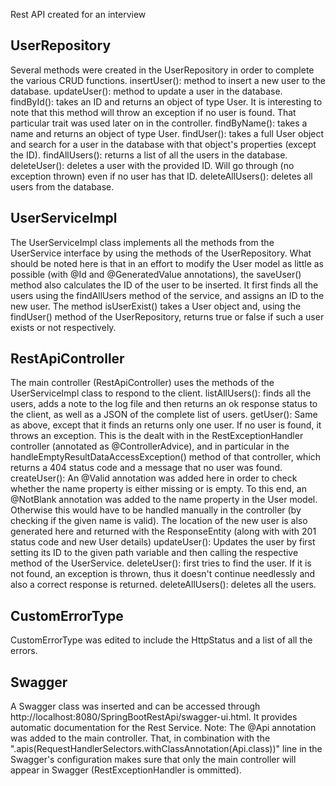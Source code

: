 Rest API created for an interview

UserRepository
--------------
Several methods were created in the UserRepository in order to complete the various CRUD functions.
insertUser(): method to insert a new user to the database.
updateUser(): method to update a user in the database.
findById(): takes an ID and returns an object of type User.
It is interesting to note that this method will throw an exception if no user is found. That particular trait was used later on in the controller.
findByName(): takes a name and returns an object of type User.
findUser(): takes a full User object and search for a user in the database with that object's properties (except the ID).
findAllUsers(): returns a list of all the users in the database.
deleteUser(): deletes a user with the provided ID. Will go through (no exception thrown) even if no user has that ID.
deleteAllUsers(): deletes all users from the database.

UserServiceImpl
---------------
The UserServiceImpl class implements all the methods from the UserService interface by using the methods of the UserRepository.
What should be noted here is that in an effort to modify the User model as little as possible (with @Id and @GeneratedValue annotations), the saveUser() method also calculates the ID of the user to be inserted. It first finds all the users using the findAllUsers method of the service, and assigns an ID to the new user.
The method isUserExist() takes a User object and, using the findUser() method of the UserRepository, returns true or false if such a user exists or not respectively.

RestApiController
-----------------
The main controller (RestApiController) uses the methods of the UserServiceImpl class to respond to the client.
listAllUsers(): finds all the users, adds a note to the log file and then returns an ok response status to the client, as well as a JSON of the complete list of users.
getUser(): Same as above, except that it finds an returns only one user. If no user is found, it throws an exception. This is the dealt with in the RestExceptionHandler controller (annotated as @ControllerAdvice), and in particular in the handleEmptyResultDataAccessException() method of that controller, which returns a 404 status code and a message that no user was found.
createUser(): An @Valid annotation was added here in order to check whether the name property is either missing or is empty. To this end, an @NotBlank annotation was added to the name property in the User model. Otherwise this would have to be handled manually in the controller (by checking if the given name is valid).
The location of the new user is also generated here and returned with the ResponseEntity (along with with 201 status code and new User details)
updateUser(): Updates the user by first setting its ID to the given path variable and then calling the respective method of the UserService.
deleteUser(): first tries to find the user. If it is not found, an exception is thrown, thus it doesn't continue needlessly and also a correct response is returned.
deleteAllUsers(): deletes all the users.

CustomErrorType
---------------
CustomErrorType was edited to include the HttpStatus and a list of all the errors.

Swagger
-------
A Swagger class was inserted and can be accessed through http://localhost:8080/SpringBootRestApi/swagger-ui.html. It provides automatic documentation for the Rest Service. Note: The @Api annotation was added to the main controller. That, in combination with the ".apis(RequestHandlerSelectors.withClassAnnotation(Api.class))" line in the Swagger's configuration makes sure that only the main controller will appear in Swagger (RestExceptionHandler is ommitted).
